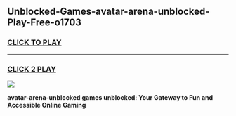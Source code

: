 
## Unblocked-Games-avatar-arena-unblocked-Play-Free-o1703
<h3>
<a href="https://premium76.site?title=avatar-arena-unblocked&ref=20M">CLICK TO PLAY</a></h3>
<hr>

<h3>
<a href="https://premium76.site?title=avatar-arena-unblocked&ref=20M">CLICK 2 PLAY</a>
  
</h3>

<a href="https://premium76.site?title=avatar-arena-unblocked&ref=19M"><img src="https://clearcache.store/games.png"></a>


**avatar-arena-unblocked games unblocked: Your Gateway to Fun and Accessible Online Gaming**
